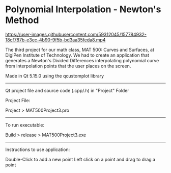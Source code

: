 # Polynomial Interpolation - Newton's Method






https://user-images.githubusercontent.com/59312045/157784932-18cf787b-e3ec-4b90-9f5b-bd3aa35feda8.mp4





The third project for our math class, MAT 500: Curves and Surfaces, at DigiPen Institute of Technology. We had to create an application that generates a Newton's Divided Differences interpolating polynomial curve from interpolation points that the user places on the screen.

Made in Qt 5.15.0 using the qcustomplot library

-------------------------------------------

Qt project file and source code (.cpp/.h) in 
"Project" Folder

Project File: 

Project > MAT500Project3.pro

-------------------------------------------

To run executable: 

Build > release > MAT500Project3.exe

-------------------------------------------

Instructions to use application:

Double-Click to add a new point
Left click on a point and drag to drag a point
